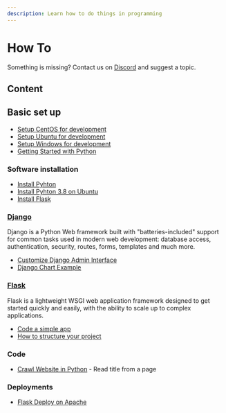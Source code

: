 ```yaml
---
description: Learn how to do things in programming
---
```


# How To

Something is missing? Contact us on [Discord](https://discord.gg/fZC6hup) and suggest a topic.

## Content

## Basic set up

* [Setup CentOS for development](setup-centos-for-development.md)
* [Setup Ubuntu for development](setup-ubuntu-for-development.md)
* [Setup Windows for development](setup-windows-for-development.md)
* [Getting Started with Python](getting-started-with-python.md)

### Software installation

* [Install Pyhton](install-python.md)
* [Install Pyhton 3.8 on Ubuntu](install-python38-ubuntu.md)
* [Install Flask](install-flask.md)

### [Django](../what-is/django.md)

Django is a Python Web framework built with "batteries-included" support for common tasks used in modern web development: database access, authentication, security, routes, forms, templates and much more.

* [Customize Django Admin Interface](django-admin-customization.md)
* [Django Chart Example](django-chart-example.md)

### [Flask](../what-is/flask.md)

Flask is a lightweight WSGI web application framework designed to get started quickly and easily, with the ability to scale up to complex applications.

* [Code a simple app](flask-code-simple-app.md)
* [How to structure your project](flask-structure-your-project.md)

### Code

* [Crawl Website in Python](python-crawl-website.md) - Read title from a page

### Deployments

* [Flask Deploy on Apache](flask-apache-centos-virtualenv-minimal-configuration.md)

